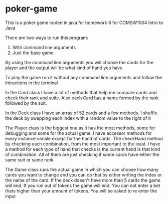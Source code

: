# poker-game

This is a poker game coded in java for homework 8 for COMSW1004 Intro to Java

There are two ways to run this program:
1) With command line arguments
2) Just the base game

By using the command line arguments you will choose the cards for the player and the output will be what kind of hand you have

To play the game run it without any command line arguments and follow the intructions in the terminal

In the Card class I have a lot of methods that help me compare cards and check their rank and suite.
Also each Card has a name formed by the rank followed by the suit.

In the Deck class I have an array of 52 cards and a few methods.
I shuffle the deck by swapping each index with a random value to the right of it

The Player class is the biggest one as it has the most methods, some for debugging and some for the actual game.
I have accessor methods for every instance variale except for the hand of cards.
The checkHand method by checking each combination, from the most important to the least.
I have a method for each type of hand that checks is the current hand is that kind of combination.
All of them are just checking if some cards have either the same suit or same rank.

The Game class runs the actual game in which you can choose how many cards you want to change and you can do that by either writing the index or the name of the card.
If the deck doesn't have more than 5 cards the game will end.
If you run out of tokens the game will end.
You can not enter a bet thats higher than your amount of tokens. You will be asked to re enter the input
